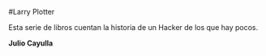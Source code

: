 #Larry Plotter

Esta serie de libros cuentan la historia de un Hacker de los que hay pocos.

**Julio Cayulla**
